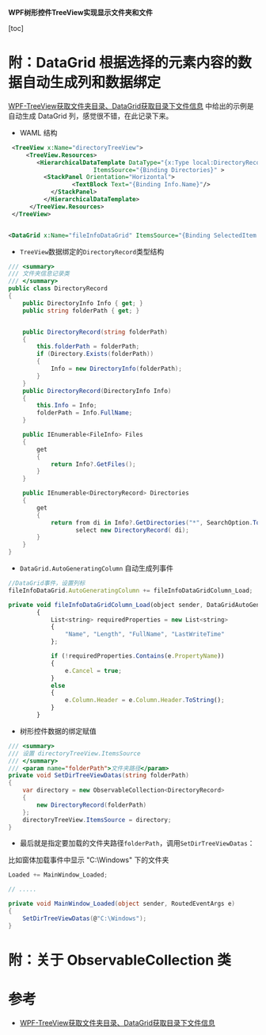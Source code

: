 **WPF树形控件TreeView实现显示文件夹和文件**

[toc]



# 附：DataGrid 根据选择的元素内容的数据自动生成列和数据绑定

[WPF-TreeView获取文件夹目录、DataGrid获取目录下文件信息](https://www.cnblogs.com/amourjun/p/6534161.html) 中给出的示例是自动生成 DataGrid 列，感觉很不错，在此记录下来。

- WAML 结构

```xml
 <TreeView x:Name="directoryTreeView">
     <TreeView.Resources>
        <HierarchicalDataTemplate DataType="{x:Type local:DirectoryRecord}"
                        ItemsSource="{Binding Directories}" >
          <StackPanel Orientation="Horizontal">
                  <TextBlock Text="{Binding Info.Name}"/>
            </StackPanel>
          </HierarchicalDataTemplate>
      </TreeView.Resources>
 </TreeView>


<DataGrid x:Name="fileInfoDataGrid" ItemsSource="{Binding SelectedItem.Files, ElementName=directoryTreeView}">
```

- `TreeView`数据绑定的`DirectoryRecord`类型结构

```C#
/// <summary>
/// 文件夹信息记录类
/// </summary>
public class DirectoryRecord
{
    public DirectoryInfo Info { get; }
    public string folderPath { get; }


    public DirectoryRecord(string folderPath)
    {
        this.folderPath = folderPath;
        if (Directory.Exists(folderPath))
        {
            Info = new DirectoryInfo(folderPath);
        }
    }
    public DirectoryRecord(DirectoryInfo Info)
    {
        this.Info = Info;
        folderPath = Info.FullName;
    }

    public IEnumerable<FileInfo> Files
    {
        get
        {
            return Info?.GetFiles();
        }
    }

    public IEnumerable<DirectoryRecord> Directories
    {
        get
        {
            return from di in Info?.GetDirectories("*", SearchOption.TopDirectoryOnly)
                   select new DirectoryRecord( di);
        }
    }
}
```

- `DataGrid.AutoGeneratingColumn` 自动生成列事件

```js
//DataGrid事件，设置列标
fileInfoDataGrid.AutoGeneratingColumn += fileInfoDataGridColumn_Load;

private void fileInfoDataGridColumn_Load(object sender, DataGridAutoGeneratingColumnEventArgs e)
        {
            List<string> requiredProperties = new List<string>
            {
                "Name", "Length", "FullName", "LastWriteTime"
            };

            if (!requiredProperties.Contains(e.PropertyName))
            {
                e.Cancel = true;
            }
            else
            {
                e.Column.Header = e.Column.Header.ToString();
            }
        }
```

- 树形控件数据的绑定赋值

```C#
/// <summary>
/// 设置 directoryTreeView.ItemsSource
/// </summary>
/// <param name="folderPath">文件夹路径</param>
private void SetDirTreeViewDatas(string folderPath)
{
    var directory = new ObservableCollection<DirectoryRecord>
    {
        new DirectoryRecord(folderPath)
    };
    directoryTreeView.ItemsSource = directory;
}
```

- 最后就是指定要加载的文件夹路径`folderPath`，调用`SetDirTreeViewDatas`：

比如窗体加载事件中显示 "C:\Windows" 下的文件夹

```C#
Loaded += MainWindow_Loaded;

// .....

private void MainWindow_Loaded(object sender, RoutedEventArgs e)
{
    SetDirTreeViewDatas(@"C:\Windows");
}
```

# 附：关于 ObservableCollection 类



# 参考

- [WPF-TreeView获取文件夹目录、DataGrid获取目录下文件信息](https://www.cnblogs.com/amourjun/p/6534161.html)
